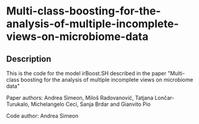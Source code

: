 # Multi-class-boosting-for-the-analysis-of-multiple-incomplete-views-on-microbiome-data
## Description
This is the code for the model irBoost.SH described in the paper "Multi-class boosting for the analysis of multiple incomplete views on microbiome data"

Paper authors: Andrea Simeon, Miloš Radovanović, Tatjana Lončar-Turukalo, Michelangelo Ceci, Sanja Brdar and Gianvito Pio

Code author: Andrea Simeon

